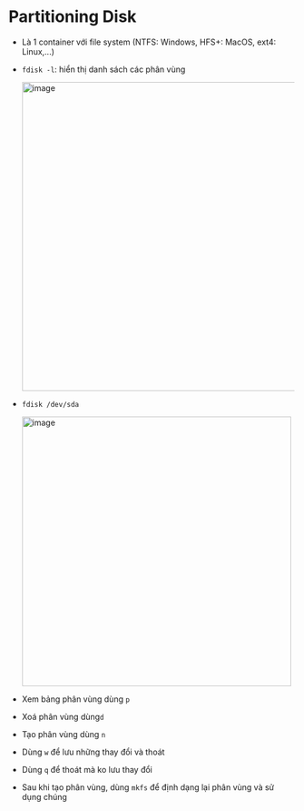 # Partitioning Disk

- Là 1 container với file system (NTFS: Windows, HFS+: MacOS, ext4: Linux,...)
- `fdisk -l`: hiển thị danh sách các phân vùng

  <img width="543" alt="image" src="https://user-images.githubusercontent.com/54473576/220558590-101c8e57-bafe-4285-b9d0-d65fd4751019.png">

- `fdisk /dev/sda`

  <img width="474" alt="image" src="https://user-images.githubusercontent.com/54473576/220560357-bfafe819-1c2f-4601-90a2-43550027fe46.png">

- Xem bảng phân vùng dùng `p`
- Xoá phân vùng dùng`d`
- Tạo phân vùng dùng `n`
- Dùng `w` để lưu những thay đổi và thoát
- Dùng `q` để thoát mà ko lưu thay đổi
- Sau khi tạo phân vùng, dùng `mkfs` để định dạng lại phân vùng và sử dụng chúng

